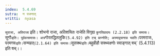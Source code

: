 ```yaml
---
index:  5.4.69
sutra:  न पजनात्
vritti:  nyasa
---
```


`सुराजा, अतिराजा` इति। शोभनो राजा, अतिशयितः राजेति विगृह्य `कुगतिप्रादयः (2.2.18) इति समासः। `सुगौः` इति। पूर्ववत्समासः। अत्र `गोरतद्धितलुकि` (5.4.92) इति टच् प्राप्नोति; अस्माद्वचनान्न भवति।
`परमराजः, परमगवः` इति। `सन्महत्` (2.1.64) इति समासः। `सुसक्थः` इति। `बहुव्रीहौ सक्थ्यक्ष्णोः स्वाङ्गात् षच्` (5.4.113) इति षच्।।

